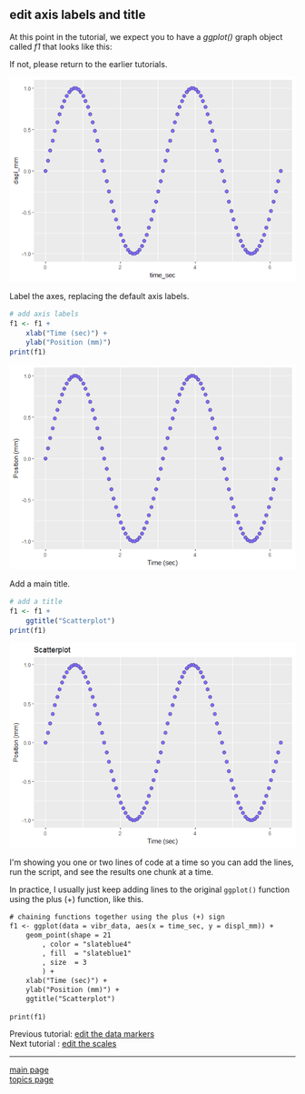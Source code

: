 
edit axis labels and title
--------------------------

At this point in the tutorial, we expect you to have a *ggplot()* graph object called *f1* that looks like this:

If not, please return to the earlier tutorials.

![](tut-0306_edit-axis-labels-title_files/figure-markdown_github-ascii_identifiers/unnamed-chunk-2-1.png)

Label the axes, replacing the default axis labels.

``` r
# add axis labels
f1 <- f1 + 
    xlab("Time (sec)") + 
    ylab("Position (mm)")
print(f1)
```

![](tut-0306_edit-axis-labels-title_files/figure-markdown_github-ascii_identifiers/unnamed-chunk-3-1.png)

Add a main title.

``` r
# add a title
f1 <- f1 + 
    ggtitle("Scatterplot")
print(f1)
```

![](tut-0306_edit-axis-labels-title_files/figure-markdown_github-ascii_identifiers/unnamed-chunk-4-1.png)

I'm showing you one or two lines of code at a time so you can add the lines, run the script, and see the results one chunk at a time.

In practice, I usually just keep adding lines to the original `ggplot()` function using the plus (+) function, like this.

    # chaining functions together using the plus (+) sign
    f1 <- ggplot(data = vibr_data, aes(x = time_sec, y = displ_mm)) +
        geom_point(shape = 21
            , color = "slateblue4"
            , fill  = "slateblue1"
            , size  = 3
            ) +
        xlab("Time (sec)") + 
        ylab("Position (mm)") +
        ggtitle("Scatterplot")
        
    print(f1)

Previous tutorial: [edit the data markers](tut-0305_edit-data-markers.md)<br> Next tutorial : [edit the scales](tut-0307_edit-scales.md)

------------------------------------------------------------------------

[main page](../README.md)<br> [topics page](README-by-topic.md)
